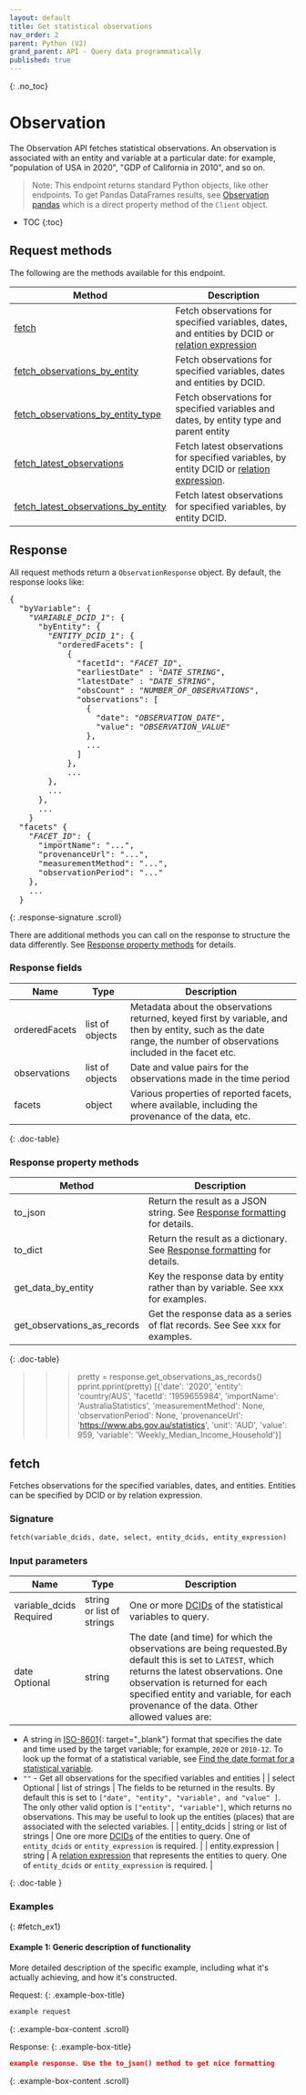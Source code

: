 ```yaml
---
layout: default
title: Get statistical observations
nav_order: 2
parent: Python (V2)
grand_parent: API - Query data programmatically
published: true
---
```


{: .no_toc}
# Observation

The Observation API fetches statistical observations. An observation is associated with an
entity and variable at a particular date: for example, "population of USA in
2020", "GDP of California in 2010", and so on. 

> Note: This endpoint returns standard Python objects, like other endpoints. To get Pandas DataFrames results, see [Observation pandas](observation_pandas.md) which is a direct property method of the `Client` object.

* TOC
{:toc}

## Request methods

The following are the methods available for this endpoint. 

| Method | Description | 
|--------|-------------|
| [fetch](#fetch) | Fetch observations for specified variables, dates, and entities by DCID or [relation expression](/api/rest/v2/index.html#relation-expressions) |
| [fetch_observations_by_entity](#fetch_observations_by_entity) | Fetch observations for specified variables, dates and entities by DCID. |
| [fetch_observations_by_entity_type](fetch_observations_by_entity_type) | Fetch observations for specified variables and dates, by entity type and parent entity |
| [fetch_latest_observations](#fetch_latest_observations) | Fetch latest observations for specified variables, by entity DCID or [relation expression](/api/rest/v2/index.html#relation-expressions). |
| [fetch_latest_observations_by_entity](#fetch_latest_observations_by_entity) | Fetch latest observations for specified variables, by entity DCID. |


## Response

All request methods return a `ObservationResponse` object. By default, the response looks like:

<pre>
{
  "byVariable": {
    "<var>VARIABLE_DCID_1</var>": {
      "byEntity": {
        "<var>ENTITY_DCID_1</var>": {
          "orderedFacets": [
            {
              "facetId": "<var>FACET_ID</var>",
              "earliestDate" : "<var>DATE_STRING</var>", 
              "latestDate" : "<var>DATE_STRING</var>", 
              "obsCount" : "<var>NUMBER_OF_OBSERVATIONS</var>",
              "observations": [
                {
                  "date": "<var>OBSERVATION_DATE</var>",
                  "value": "<var>OBSERVATION_VALUE</var>"
                },
                ...
              ]
            },
            ...
        },
        ...
      },
      ...
    }
  "facets" {
    "<var>FACET_ID</var>": {
      "importName": "...",
      "provenanceUrl": "...",
      "measurementMethod": "...",
      "observationPeriod": "..."
    },
    ...
  }
</pre>
{: .response-signature .scroll}


There are additional methods you can call on the response to structure the data differently. See [Response property methods](#response-property-methods) for details.


### Response fields

| Name        | Type   |   Description                       |
|-------------|--------|-------------------------------------|
| orderedFacets | list of objects | Metadata about the observations returned, keyed first by variable, and then by entity, such as the date range, the number of observations included in the facet etc. |
| observations | list of objects | Date and value pairs for the observations made in the time period |
| facets | object | Various properties of reported facets, where available, including the provenance of the data, etc. |
{: .doc-table}

### Response property methods

| Method | Description | 
|--------|-------------|
| to_json | Return the result as a JSON string. See [Response formatting](index.md#response-formatting) for details. |
| to_dict | Return the result as a dictionary. See [Response formatting](index.md#response-formatting) for details. |
| get_data_by_entity | Key the response data by entity rather than by variable. See xxx for examples. |
| get_observations_as_records | Get the response data as a series of flat records. See See xxx for examples. |
{: .doc-table}

>>> pretty = response.get_observations_as_records()
>>> pprint.pprint(pretty)
[{'date': '2020',
  'entity': 'country/AUS',
  'facetId': '1959655984',
  'importName': 'AustraliaStatistics',
  'measurementMethod': None,
  'observationPeriod': None,
  'provenanceUrl': 'https://www.abs.gov.au/statistics',
  'unit': 'AUD',
  'value': 959,
  'variable': 'Weekly_Median_Income_Household'}]


## fetch

Fetches observations for the specified variables, dates, and entities. Entities can be specified by DCID or by relation expression. 

### Signature

```python
fetch(variable_dcids, date, select, entity_dcids, entity_expression)
```

### Input parameters

| Name          | Type  |   Description  |
|---------------|-------|----------------|
| variable_dcids <br/> <required-tag>Required</required-tag> | string or list of strings | One or more [DCIDs](/glossary.html#dcid) of the statistical variables to query. |
| date <br/><optional-tag>Optional</optional-tag> | string | The date (and time) for which the observations are being requested.By default this is set to `LATEST`, which returns the latest observations. One observation is returned for each specified entity and variable, for each provenance of the data. Other allowed values are: <br>
* A string in [ISO-8601](https://en.wikipedia.org/wiki/ISO_8601){: target="_blank"} format that specifies the date and time used by the target variable; for example, `2020` or `2010-12`. To look up the format of a statistical variable, see [Find the date format for a statistical variable](/api/rest/v2/observation.html#find-date-format).<br>
* `""` - Get all observations for the specified variables and entities  |
| select <optional-tag>Optional</optional-tag> | list of strings | The fields to be returned in the results. By default this is set to `["date", "entity", "variable", and "value" ]`. The only other valid option is `["entity", "variable"]`, which returns no observations. This may be useful to look up the entities (places) that are associated with the selected variables. |
| entity_dcids | string or list of strings | One ore more [DCIDs](/glossary.html#dcid) of the entities to query. One of `entity_dcids` or `entity_expression` is required. |
| entity.expression  | string | A [relation expression](/api/rest/v2/index.html#relation-expressions) that represents the entities to query. One of `entity_dcids` or `entity_expression` is required. |

{: .doc-table }

### Examples

{: #fetch_ex1}
#### Example 1: Generic description of functionality

More detailed description of the specific example, including what it's actually achieving, and how it's constructed. 

Request:
{: .example-box-title}

```python
example request
```
{: .example-box-content .scroll}

Response:
{: .example-box-title}

```json
example response. Use the to_json() method to get nice formatting 
```
{: .example-box-content .scroll}
